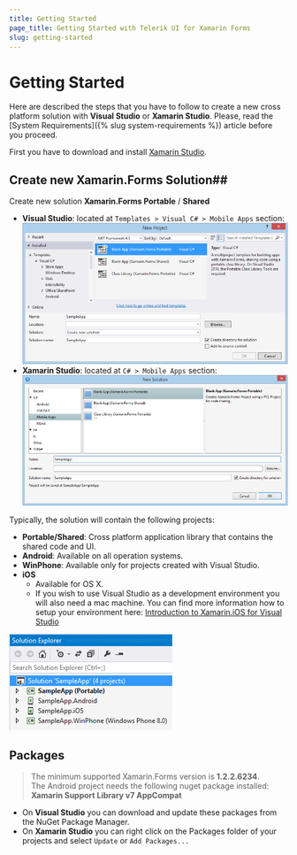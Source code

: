 ```yaml
---
title: Getting Started
page_title: Getting Started with Telerik UI for Xamarin Forms
slug: getting-started
---
```

# Getting Started #

Here are described the steps that you have to follow to create a new cross platform solution with **Visual Studio** or **Xamarin Studio**. Please, read the [System Requirements]({% slug system-requirements %}) article before you proceed.

First you have to download and install [Xamarin Studio](http://xamarin.com/download).

## Create new Xamarin.Forms Solution##
Create new solution **Xamarin.Forms Portable** / **Shared**

* **Visual Studio**: located at `Templates > Visual C# > Mobile Apps` section:  
![Create new Xamarin.Forms solution](images/installation-and-deployment/visual-studio-new-solution.png "Image")
* **Xamarin Studio**: located at `C# > Mobile Apps` section:  
![Create new Xamarin.Forms solution](images/installation-and-deployment/xamarin-studio-new-solution.png "Image")  

Typically, the solution will contain the following projects:

* **Portable/Shared**: Cross platform application library that contains the shared code and UI.
* **Android**: Available on all operation systems.
* **WinPhone**: Available only for projects created with Visual Studio.
* **iOS**
	* Available for OS X.
	* If you wish to use Visual Studio as a development environment you will also need a mac machine. You can find more information how to setup your environment here: [Introduction to Xamarin.iOS for Visual Studio](http://developer.xamarin.com/guides/ios/getting_started/installation/windows/introduction_to_xamarin_ios_for_visual_studio/)
	 
![Solution projects](images/installation-and-deployment/visual-studio-solution-projects.png "Image")

## Packages ##
>The minimum supported Xamarin.Forms version is **1.2.2.6234**.  
>The Android project needs the following nuget package installed: **Xamarin Support Library v7 AppCompat**
  
* On **Visual Studio** you can download and update these packages from the NuGet Package Manager.  
* On **Xamarin Studio** you can right click on the Packages folder of your projects and select `Update` or `Add Packages...`
